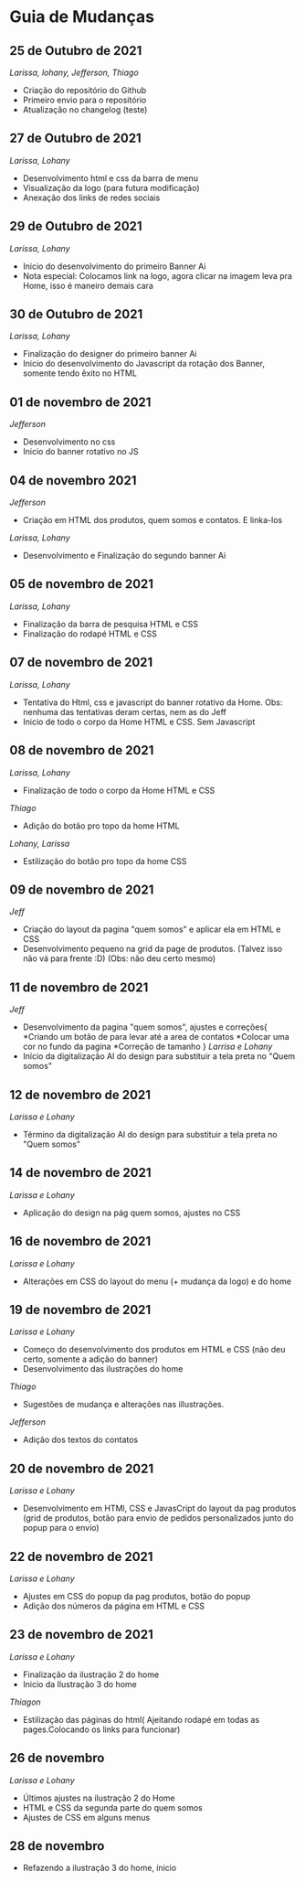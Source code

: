 # Guia de Mudanças

## 25 de Outubro de 2021

_Larissa, lohany, Jefferson, Thiago_

- Criação do repositório do Github
- Primeiro envio para o repositório
- Atualização no changelog (teste)

## 27 de Outubro de 2021

_Larissa, Lohany_

- Desenvolvimento html e css da barra de menu
- Visualização da logo (para futura modificação)
- Anexação dos links de redes sociais

## 29 de Outubro de 2021

_Larissa, Lohany_

- Inicio do desenvolvimento do primeiro Banner Ai
- Nota especial: Colocamos link na logo, agora clicar na imagem leva pra Home, isso é maneiro demais cara

## 30 de Outubro de 2021

_Larissa, Lohany_
- Finalização do designer do primeiro banner Ai
- Inicio do desenvolvimento do Javascript da rotação dos Banner, somente tendo êxito no HTML

## 01 de novembro de 2021
_Jefferson_
- Desenvolvimento no css 
- Inicio do banner rotativo no JS

## 04 de novembro 2021
_Jefferson_
- Criação em HTML dos produtos, quem somos e contatos. E linka-los

_Larissa, Lohany_
- Desenvolvimento e Finalização do segundo banner Ai

## 05 de novembro de 2021

_Larissa, Lohany_
- Finalização da barra de pesquisa HTML e CSS
- Finalização do rodapé HTML e CSS

## 07 de novembro de 2021

_Larissa, Lohany_
- Tentativa do Html, css e javascript do banner rotativo da Home. Obs: nenhuma das tentativas deram certas, nem as do Jeff
- Inicio de todo o corpo da Home HTML e CSS. Sem Javascript

## 08 de novembro de 2021

_Larissa, Lohany_
- Finalização de todo o corpo da Home HTML  e CSS

_Thiago_
- Adição do botão pro topo da home HTML

_Lohany, Larissa_
- Estilização do botão pro topo da home CSS


## 09 de novembro de 2021
_Jeff_

- Criação do layout da pagina "quem somos" e aplicar ela em HTML e CSS
- Desenvolvimento pequeno na grid da page de produtos. (Talvez isso não vá para frente :D) (Obs: não deu certo mesmo)


## 11 de novembro de 2021
_Jeff_
- Desenvolvimento da pagina "quem somos", ajustes e correções{
    *Criando um botão de para levar até a area de contatos
    *Colocar uma cor no fundo da pagina
    *Correção de tamanho
}
_Larrisa e Lohany_
- Início da digitalização AI do design para substituir a tela preta no "Quem somos"

## 12 de novembro de 2021
_Larissa e Lohany_
- Término da digitalização AI do design para substituir a tela preta no "Quem somos"

## 14 de novembro de 2021
_Larissa e Lohany_
- Aplicação do design na pág quem somos, ajustes no CSS 

## 16 de novembro de 2021
_Larissa e Lohany_ 
- Alterações em CSS do layout do menu (+ mudança da logo) e do home 

## 19 de novembro de 2021
_Larissa e Lohany_ 
- Começo do desenvolvimento dos produtos em HTML e CSS (não deu certo, somente a adição do banner)
- Desenvolvimento das ilustrações do home

_Thiago_
- Sugestões de mudança e alterações nas illustrações.

_Jefferson_
- Adição dos textos do contatos

## 20 de novembro de 2021
_Larissa e Lohany_
- Desenvolvimento em HTMl, CSS e JavasCript do layout da pag produtos (grid de produtos, botão para envio de pedidos personalizados junto do popup para o envio)

## 22 de novembro de 2021
_Larissa e Lohany_
- Ajustes em CSS do popup da pag produtos, botão do popup
- Adição dos números da página em HTML e CSS

## 23 de novembro de 2021
_Larissa e Lohany_

- Finalização da ilustração 2 do home
- Inicio da Ilustração 3 do home

_Thiagon_ 

- Estilização das páginas do html( Ajeitando rodapé em todas as pages.Colocando os links para funcionar)

## 26 de novembro
_Larissa e Lohany_
- Últimos ajustes na ilustração 2 do Home
- HTML e CSS da segunda parte do quem somos
- Ajustes de CSS em alguns menus

## 28 de novembro
- Refazendo a ilustração 3 do home, ínicio
